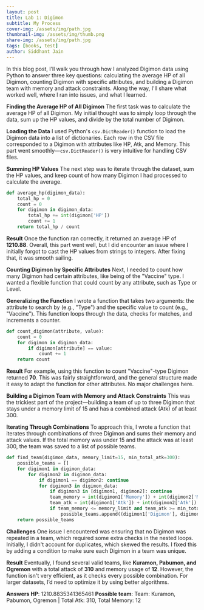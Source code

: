 ```yaml
---
layout: post
title: Lab 1: Digimon
subtitle: My Process
cover-img: /assets/img/path.jpg
thumbnail-img: /assets/img/thumb.png
share-img: /assets/img/path.jpg
tags: [books, test]
author: Siddhant Jain
---
```


In this blog post, I’ll walk you through how I analyzed Digimon data using Python to answer three key questions: calculating the average HP of all Digimon, counting Digimon with specific attributes, and building a Digimon team with memory and attack constraints. Along the way, I'll share what worked well, where I ran into issues, and what I learned.

**Finding the Average HP of All Digimon**
The first task was to calculate the average HP of all Digimon. My initial thought was to simply loop through the data, sum up the HP values, and divide by the total number of Digimon.

**Loading the Data**
I used Python's `csv.DictReader()` function to load the Digimon data into a list of dictionaries. Each row in the CSV file corresponded to a Digimon with attributes like HP, Atk, and Memory. This part went smoothly—`csv.DictReader()` is very intuitive for handling CSV files.

**Summing HP Values**
The next step was to iterate through the dataset, sum the HP values, and keep count of how many Digimon I had processed to calculate the average.

```python
def average_hp(digimon_data):
    total_hp = 0
    count = 0
    for digimon in digimon_data:
        total_hp += int(digimon['HP'])
        count += 1
    return total_hp / count
```

**Result**
Once the function ran correctly, it returned an average HP of **1210.88**. Overall, this part went well, but I did encounter an issue where I initially forgot to cast the HP values from strings to integers. After fixing that, it was smooth sailing.

**Counting Digimon by Specific Attributes**
Next, I needed to count how many Digimon had certain attributes, like being of the "Vaccine" type. I wanted a flexible function that could count by any attribute, such as Type or Level.

**Generalizing the Function**
I wrote a function that takes two arguments: the attribute to search by (e.g., "Type") and the specific value to count (e.g., "Vaccine"). This function loops through the data, checks for matches, and increments a counter.

```python
def count_digimon(attribute, value):
    count = 0
    for digimon in digimon_data:
        if digimon[attribute] == value:
            count += 1
    return count
```

**Result**
For example, using this function to count "Vaccine"-type Digimon returned **70**. This was fairly straightforward, and the general structure made it easy to adapt the function for other attributes. No major challenges here.

**Building a Digimon Team with Memory and Attack Constraints**
This was the trickiest part of the project—building a team of up to three Digimon that stays under a memory limit of 15 and has a combined attack (Atk) of at least 300. 

**Iterating Through Combinations**
To approach this, I wrote a function that iterates through combinations of three Digimon and sums their memory and attack values. If the total memory was under 15 and the attack was at least 300, the team was saved to a list of possible teams.

```python
def find_team(digimon_data, memory_limit=15, min_total_atk=300):
    possible_teams = []
    for digimon1 in digimon_data:
        for digimon2 in digimon_data:
            if digimon1 == digimon2: continue
            for digimon3 in digimon_data:
                if digimon3 in [digimon1, digimon2]: continue
                team_memory = int(digimon1['Memory']) + int(digimon2['Memory']) + int(digimon3['Memory'])
                team_atk = int(digimon1['Atk']) + int(digimon2['Atk']) + int(digimon3['Atk'])
                if team_memory <= memory_limit and team_atk >= min_total_atk:
                    possible_teams.append((digimon1['Digimon'], digimon2['Digimon'], digimon3['Digimon'], team_atk, team_memory))
    return possible_teams
```

**Challenges**
One issue I encountered was ensuring that no Digimon was repeated in a team, which required some extra checks in the nested loops. Initially, I didn't account for duplicates, which skewed the results. I fixed this by adding a condition to make sure each Digimon in a team was unique.

**Result**
Eventually, I found several valid teams, like **Kuramon, Pabumon, and Ogremon** with a total attack of **310** and memory usage of **12**. However, the function isn't very efficient, as it checks every possible combination. For larger datasets, I’d need to optimize it by using better algorithms.

**Answers HP**: 1210.8835341365461
**Possible team**: Team: Kuramon, Pabumon, Ogremon | Total Atk: 310, Total Memory: 12
